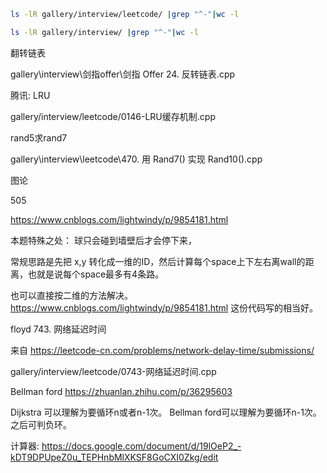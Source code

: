 ```BASH
ls -lR gallery/interview/leetcode/ |grep "^-"|wc -l

ls -lR gallery/interview/ |grep "^-"|wc -l

```


翻转链表

gallery\interview\剑指offer\剑指 Offer 24. 反转链表.cpp


腾讯:
LRU

gallery/interview/leetcode/0146-LRU缓存机制.cpp


rand5求rand7

gallery\interview\leetcode\470. 用 Rand7() 实现 Rand10().cpp



图论

505

https://www.cnblogs.com/lightwindy/p/9854181.html

本题特殊之处：
球只会碰到墙壁后才会停下来，

常规思路是先把 x,y 转化成一维的ID，然后计算每个space上下左右离wall的距离，也就是说每个space最多有4条路。

也可以直接按二维的方法解决。
https://www.cnblogs.com/lightwindy/p/9854181.html
这份代码写的相当好。

floyd
743. 网络延迟时间

来自 <https://leetcode-cn.com/problems/network-delay-time/submissions/> 

gallery/interview/leetcode/0743-网络延迟时间.cpp

Bellman ford https://zhuanlan.zhihu.com/p/36295603

Dijkstra 可以理解为要循环n或者n-1次。
Bellman ford可以理解为要循环n-1次。之后可判负环。



计算器:
https://docs.google.com/document/d/19lOeP2_-kDT9DPUpeZ0u_TEPHnbMlXKSF8GoCXI0Zkg/edit